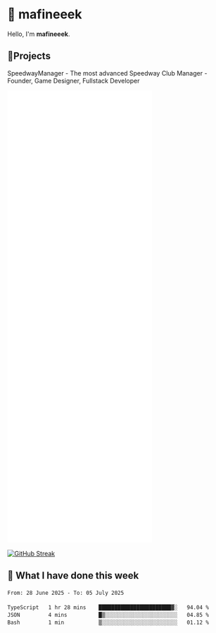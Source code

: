 # 👋 mafineeek
Hello, I'm **mafineeek**.

## 📝Projects

SpeedwayManager - The most advanced Speedway Club Manager - Founder, Game Designer, Fullstack Developer


![](./github-metrics.svg)

[![GitHub Streak](https://streak-stats.demolab.com/?user=mafineeek)](https://git.io/streak-stats)

## 📰 What I have done this week
<!--START_SECTION:waka-->

```txt
From: 28 June 2025 - To: 05 July 2025

TypeScript   1 hr 28 mins    ███████████████████████▓░   94.04 %
JSON         4 mins          █▒░░░░░░░░░░░░░░░░░░░░░░░   04.85 %
Bash         1 min           ▒░░░░░░░░░░░░░░░░░░░░░░░░   01.12 %
```

<!--END_SECTION:waka-->
